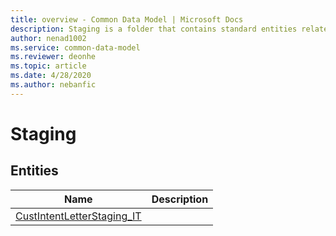 ```yaml
---
title: overview - Common Data Model | Microsoft Docs
description: Staging is a folder that contains standard entities related to the Common Data Model.
author: nenad1002
ms.service: common-data-model
ms.reviewer: deonhe
ms.topic: article
ms.date: 4/28/2020
ms.author: nebanfic
---
```


# Staging


## Entities

|Name|Description|
|---|---|
|[CustIntentLetterStaging_IT](CustIntentLetterStaging_IT.md)||
